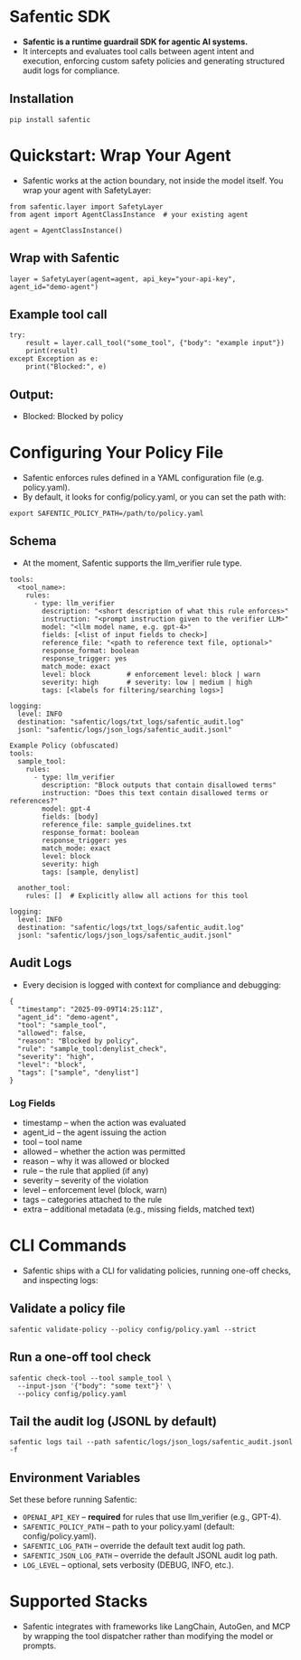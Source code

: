# Safentic SDK

- **Safentic is a runtime guardrail SDK for agentic AI systems.**
- It intercepts and evaluates tool calls between agent intent and execution, enforcing custom safety policies and generating structured audit logs for compliance.

## Installation
`pip install safentic`

# Quickstart: Wrap Your Agent

- Safentic works at the action boundary, not inside the model itself. You wrap your agent with SafetyLayer:

```
from safentic.layer import SafetyLayer
from agent import AgentClassInstance  # your existing agent

agent = AgentClassInstance()
```

## Wrap with Safentic
``` layer = SafetyLayer(agent=agent, api_key="your-api-key", agent_id="demo-agent") ```

## Example tool call
```
try:
    result = layer.call_tool("some_tool", {"body": "example input"})
    print(result)
except Exception as e:
    print("Blocked:", e)
```

## Output:

- Blocked: Blocked by policy

# Configuring Your Policy File

- Safentic enforces rules defined in a YAML configuration file (e.g. policy.yaml).
- By default, it looks for config/policy.yaml, or you can set the path with:

```
export SAFENTIC_POLICY_PATH=/path/to/policy.yaml
```

## Schema

- At the moment, Safentic supports the llm_verifier rule type.

``` 
tools:
  <tool_name>:
    rules:
      - type: llm_verifier
        description: "<short description of what this rule enforces>"
        instruction: "<prompt instruction given to the verifier LLM>"
        model: "<llm model name, e.g. gpt-4>"
        fields: [<list of input fields to check>]
        reference_file: "<path to reference text file, optional>"
        response_format: boolean
        response_trigger: yes
        match_mode: exact
        level: block         # enforcement level: block | warn
        severity: high       # severity: low | medium | high
        tags: [<labels for filtering/searching logs>]

logging:
  level: INFO
  destination: "safentic/logs/txt_logs/safentic_audit.log"
  jsonl: "safentic/logs/json_logs/safentic_audit.jsonl"

Example Policy (obfuscated)
tools:
  sample_tool:
    rules:
      - type: llm_verifier
        description: "Block outputs that contain disallowed terms"
        instruction: "Does this text contain disallowed terms or references?"
        model: gpt-4
        fields: [body]
        reference_file: sample_guidelines.txt
        response_format: boolean
        response_trigger: yes
        match_mode: exact
        level: block
        severity: high
        tags: [sample, denylist]

  another_tool:
    rules: []  # Explicitly allow all actions for this tool

logging:
  level: INFO
  destination: "safentic/logs/txt_logs/safentic_audit.log"
  jsonl: "safentic/logs/json_logs/safentic_audit.jsonl"
```

## Audit Logs

- Every decision is logged with context for compliance and debugging:

```
{
  "timestamp": "2025-09-09T14:25:11Z",
  "agent_id": "demo-agent",
  "tool": "sample_tool",
  "allowed": false,
  "reason": "Blocked by policy",
  "rule": "sample_tool:denylist_check",
  "severity": "high",
  "level": "block",
  "tags": ["sample", "denylist"]
}
```

### Log Fields

- timestamp – when the action was evaluated
- agent_id – the agent issuing the action
- tool – tool name
- allowed – whether the action was permitted
- reason – why it was allowed or blocked
- rule – the rule that applied (if any)
- severity – severity of the violation
- level – enforcement level (block, warn)
- tags – categories attached to the rule
- extra – additional metadata (e.g., missing fields, matched text)

# CLI Commands

- Safentic ships with a CLI for validating policies, running one-off checks, and inspecting logs:

## Validate a policy file
```
safentic validate-policy --policy config/policy.yaml --strict
```

## Run a one-off tool check
```
safentic check-tool --tool sample_tool \
  --input-json '{"body": "some text"}' \
  --policy config/policy.yaml
```
## Tail the audit log (JSONL by default)
```
safentic logs tail --path safentic/logs/json_logs/safentic_audit.jsonl -f
```

## Environment Variables

Set these before running Safentic:

- ```OPENAI_API_KEY``` – **required** for rules that use llm_verifier (e.g., GPT-4).
- ```SAFENTIC_POLICY_PATH``` – path to your policy.yaml (default: config/policy.yaml).
- ```SAFENTIC_LOG_PATH``` – override the default text audit log path.
- ```SAFENTIC_JSON_LOG_PATH``` – override the default JSONL audit log path.
- ```LOG_LEVEL``` – optional, sets verbosity (DEBUG, INFO, etc.).

# Supported Stacks

- Safentic integrates with frameworks like LangChain, AutoGen, and MCP by wrapping the tool dispatcher rather than modifying the model or prompts.